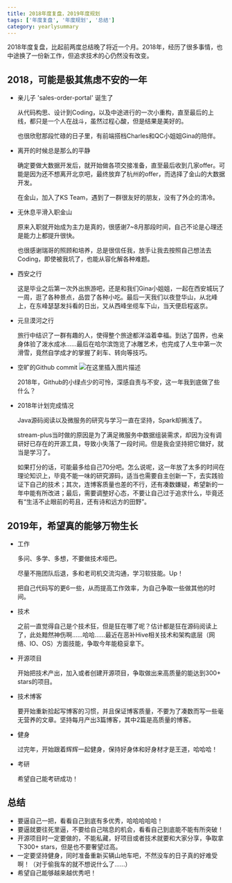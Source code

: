 ```yaml
---
title: 2018年度复盘，2019年度规划
tags: ['年度复盘', '年度规划', '总结']
category: yearlysummary
---
```



2018年度复盘，比起前两度总结晚了将近一个月。2018年，经历了很多事情，也中途换了一份新工作，但追求技术的心仍然没有改变。

## **2018，可能是极其焦虑不安的一年**

- 亲儿子 'sales-order-portal' 诞生了

	从代码构思、设计到Coding，以及中途进行的一次小重构，直至最后的上线，都只是一个人在战斗，虽然过程心酸，但是结果是美好的。

	也很欣慰那段忙碌的日子里，有前端搭档Charles和QC小姐姐Gina的陪伴。
<!-- more -->
- 离开的时候总是那么的平静

	确定要做大数据开发后，就开始做各项交接准备，直至最后收到几家offer。可能是因为还不想离开北京吧，最终放弃了杭州的offer，而选择了金山的大数据开发。

	在金山，加入了KS Team，遇到了一群很友好的朋友，没有了外企的清冷。

- 无休息平滑入职金山

	原来入职就开始成为主力是真的，很感谢7~8月那段时间，自己不论是心理还是能力上都提升很快。

	也很感谢瑞哥的照顾和培养，总是很信任我，放手让我去按照自己想法去Coding，即使被我坑了，也能从容化解各种难题。

- 西安之行

	这是毕业之后第一次外出旅游吧，还是和我们Gina小姐姐，一起在西安城玩了一周，逛了各种景点，品尝了各种小吃。最后一天我们以夜登华山，从北峰上，在东峰瑟瑟发抖看的日出，又从西峰坐缆车下山，当天便启程返京。

- 元旦漠河之行

	旅行中结识了一群有趣的人，使得整个旅途都洋溢着幸福。到达了国界，也亲身体验了泼水成冰……最后在哈尔滨饱览了冰雕艺术，也完成了人生中第一次滑雪，竟然自学成才的掌握了刹车、转向等技巧。

- 空旷的Github commit
![在这里插入图片描述](https://github.com/buildupchao/ImgStore/blob/master/blog/github-commit-2018.png?raw=true)

	2018年，Github的小绿点少的可怜，深感自责与不安，这一年我到底做了些什么？

- 2018年计划完成情况

	Java源码阅读以及微服务的研究与学习一直在坚持，Spark却搁浅了。

	stream-plus当时做的原因是为了满足微服务中数据组装需求，却因为没有调研好已存在的开源工具，导致小失落了一段时间。但是我会坚持把它做好，就当是学习了。

	如果打分的话，可能最多给自己70分吧。怎么说呢，这一年放了太多的时间在理论知识上，毕竟不能一味的研究源码，适当也需要自主创新一下，去实践验证下自己的技术；其次，连博客质量也差的不行，还有凑数嫌疑，希望新的一年中能有所改进；最后，需要调整好心态，不要让自己过于追求什么，毕竟还有“生活不止眼前的苟且，还有诗和远方的田野”。

## **2019年，希望真的能够万物生长**

- 工作

	多问、多学、多想，不要做技术哑巴。

	尽量不拖团队后退，多和老司机交流沟通，学习软技能。Up！

	把自己代码写的更6一些，从而提高工作效率，为自己争取一些做其他的时间。

- 技术

	之前一直觉得自己是个技术狂，但是狂在哪了呢？估计都是狂在源码阅读上了，此处黯然神伤啊……哈哈……最近在恶补Hive相关技术和架构底层（网络、IO、OS）方面技能，争取今年能稳妥拿下。

- 开源项目

	开始把技术产出，加入或者创建开源项目，争取做出来高质量的能达到300+ stars的项目。

- 技术博客

	要开始重新拾起写博客的习惯，并且保证博客质量，不要为了凑数而写一些毫无营养的文章。坚持每月产出3篇博客，其中2篇是高质量的博客。

- 健身

	过完年，开始跟着辉辉一起健身，保持好身体和好身材才是王道，哈哈哈！

- 考研

	希望自己能考研成功！

## **总结**

- 要逼自己一把，看看自己到底有多优秀，哈哈哈哈哈！
- 要逼就要往死里逼，不要给自己喘息的机会，看看自己到底能不能有所突破！
- 开源项目时一定要做的，不能私藏，好项目或者技术就要和大家分享，争取拿下300+ stars，但是也不要奢望过高。
- 一定要坚持健身，同时准备重新买辆山地车吧，不然没车的日子真的好难受啊！（对于偷我车的就不想说什么了……）
- 希望自己能够越来越优秀吧！
